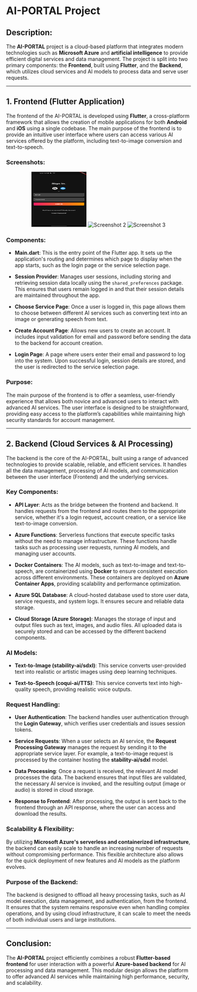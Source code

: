# AI-PORTAL Project

## Description:
The **AI-PORTAL** project is a cloud-based platform that integrates modern technologies such as **Microsoft Azure** and **artificial intelligence** to provide efficient digital services and data management. The project is split into two primary components: the **Frontend**, built using **Flutter**, and the **Backend**, which utilizes cloud services and AI models to process data and serve user requests.

---

## 1. Frontend (Flutter Application)

The frontend of the AI-PORTAL is developed using **Flutter**, a cross-platform framework that allows the creation of mobile applications for both **Android** and **iOS** using a single codebase. The main purpose of the frontend is to provide an intuitive user interface where users can access various AI services offered by the platform, including text-to-image conversion and text-to-speech.

### Screenshots:

<p align="center">
  <img src="https://github.com/om595902/AI-PORTAL/raw/4c68e91dc7ffcbeced0164a4c1650cadf992af96/Screenshot_20240727-123355.png" alt="Screenshot 1" width="150" height="150"/>
  <img src="https://link-to-screenshot2.png" alt="Screenshot 2" width="300" height="200"/>
  <img src="https://link-to-screenshot3.png" alt="Screenshot 3" width="300" height="200"/>
</p>

### Components:
- **Main.dart**: This is the entry point of the Flutter app. It sets up the application's routing and determines which page to display when the app starts, such as the login page or the service selection page.

- **Session Provider**: Manages user sessions, including storing and retrieving session data locally using the `shared_preferences` package. This ensures that users remain logged in and that their session details are maintained throughout the app.

- **Choose Service Page**: Once a user is logged in, this page allows them to choose between different AI services such as converting text into an image or generating speech from text.

- **Create Account Page**: Allows new users to create an account. It includes input validation for email and password before sending the data to the backend for account creation.

- **Login Page**: A page where users enter their email and password to log into the system. Upon successful login, session details are stored, and the user is redirected to the service selection page.

### Purpose:
The main purpose of the frontend is to offer a seamless, user-friendly experience that allows both novice and advanced users to interact with advanced AI services. The user interface is designed to be straightforward, providing easy access to the platform’s capabilities while maintaining high security standards for account management.

---

## 2. Backend (Cloud Services & AI Processing)

The backend is the core of the AI-PORTAL, built using a range of advanced technologies to provide scalable, reliable, and efficient services. It handles all the data management, processing of AI models, and communication between the user interface (Frontend) and the underlying services.

### Key Components:

- **API Layer**: Acts as the bridge between the frontend and backend. It handles requests from the frontend and routes them to the appropriate service, whether it's a login request, account creation, or a service like text-to-image conversion.

- **Azure Functions**: Serverless functions that execute specific tasks without the need to manage infrastructure. These functions handle tasks such as processing user requests, running AI models, and managing user accounts.

- **Docker Containers**: The AI models, such as text-to-image and text-to-speech, are containerized using **Docker** to ensure consistent execution across different environments. These containers are deployed on **Azure Container Apps**, providing scalability and performance optimization.

- **Azure SQL Database**: A cloud-hosted database used to store user data, service requests, and system logs. It ensures secure and reliable data storage.

- **Cloud Storage (Azure Storage)**: Manages the storage of input and output files such as text, images, and audio files. All uploaded data is securely stored and can be accessed by the different backend components.

### AI Models:

- **Text-to-Image (stability-ai/sdxl)**: This service converts user-provided text into realistic or artistic images using deep learning techniques.

- **Text-to-Speech (coqui-ai/TTS)**: This service converts text into high-quality speech, providing realistic voice outputs.

### Request Handling:

- **User Authentication**: The backend handles user authentication through the **Login Gateway**, which verifies user credentials and issues session tokens.

- **Service Requests**: When a user selects an AI service, the **Request Processing Gateway** manages the request by sending it to the appropriate service layer. For example, a text-to-image request is processed by the container hosting the **stability-ai/sdxl** model.

- **Data Processing**: Once a request is received, the relevant AI model processes the data. The backend ensures that input files are validated, the necessary AI service is invoked, and the resulting output (image or audio) is stored in cloud storage.

- **Response to Frontend**: After processing, the output is sent back to the frontend through an API response, where the user can access and download the results.

### Scalability & Flexibility:

By utilizing **Microsoft Azure's serverless and containerized infrastructure**, the backend can easily scale to handle an increasing number of requests without compromising performance. This flexible architecture also allows for the quick deployment of new features and AI models as the platform evolves.

### Purpose of the Backend:
The backend is designed to offload all heavy processing tasks, such as AI model execution, data management, and authentication, from the frontend. It ensures that the system remains responsive even when handling complex operations, and by using cloud infrastructure, it can scale to meet the needs of both individual users and large institutions.

---

## Conclusion:
The **AI-PORTAL** project efficiently combines a robust **Flutter-based frontend** for user interaction with a powerful **Azure-based backend** for AI processing and data management. This modular design allows the platform to offer advanced AI services while maintaining high performance, security, and scalability.
